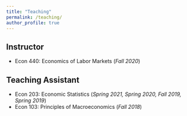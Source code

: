 ```yaml
---
title: "Teaching"
permalink: /teaching/
author_profile: true
---
```


## Instructor
- Econ 440: Economics of Labor Markets (_Fall 2020_)

## Teaching Assistant
- Econ 203: Economic Statistics (_Spring 2021, Spring 2020, Fall 2019, Spring 2019_)
- Econ 103: Principles of Macroeconomics (_Fall 2018_)
